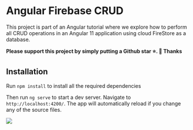# Angular Firebase CRUD

This project is part of an Angular tutorial where we explore how to perform all CRUD operations in an Angular 11 application using cloud FireStore as a database.


**Please support this project by simply putting a Github star ⭐. 🙏 Thanks**

## Installation

Run `npm install` to install all the required dependencies

Then run `ng serve` to start a dev server.
Navigate to `http://localhost:4200/`. The app will automatically reload if you change any of the source files.

![](https://s3-us-west-2.amazonaws.com/angular-templates/tutorials/angular-crud-with-firebase/angular-crud-firebase.png)

